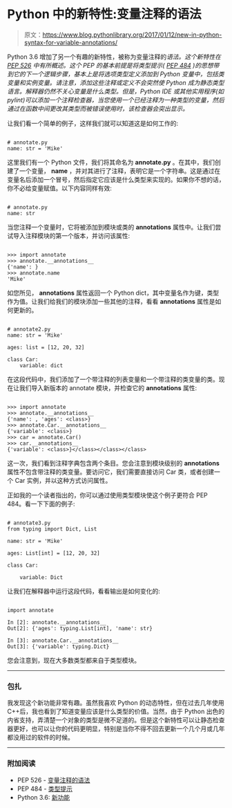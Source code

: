 # Python 中的新特性:变量注释的语法

> 原文：<https://www.blog.pythonlibrary.org/2017/01/12/new-in-python-syntax-for-variable-annotations/>

Python 3.6 增加了另一个有趣的新特性，被称为变量注释的*语法。这个新特性在 [PEP 526](https://www.python.org/dev/peps/pep-0526) 中有所概述。这个 PEP 的基本前提是将类型提示( [PEP 484](https://www.python.org/dev/peps/pep-0484) )的思想带到它的下一个逻辑步骤，基本上是将选项类型定义添加到 Python 变量中，包括类变量和实例变量。请注意，添加这些注释或定义不会突然使 Python 成为静态类型语言。解释器仍然不关心变量是什么类型。但是，Python IDE 或其他实用程序(如 pylint)可以添加一个注释检查器，当您使用一个已经注释为一种类型的变量，然后通过在函数中间更改其类型而被错误使用时，该检查器会突出显示。*

让我们看一个简单的例子，这样我们就可以知道这是如何工作的:

```

# annotate.py
name: str = 'Mike'

```

这里我们有一个 Python 文件，我们将其命名为 **annotate.py** 。在其中，我们创建了一个变量， **name** ，并对其进行了注释，表明它是一个字符串。这是通过在变量名后添加一个冒号，然后指定它应该是什么类型来实现的。如果你不想的话，你不必给变量赋值。以下内容同样有效:

```

# annotate.py
name: str 

```

当您注释一个变量时，它将被添加到模块或类的 **__annotations__** 属性中。让我们尝试导入注释模块的第一个版本，并访问该属性:

```

>>> import annotate
>>> annotate.__annotations__
{'name': }
>>> annotate.name
'Mike' 
```

如您所见， **__annotations__** 属性返回一个 Python dict，其中变量名作为键，类型作为值。让我们给我们的模块添加一些其他的注释，看看 **__annotations__** 属性是如何更新的。

```

# annotate2.py
name: str = 'Mike'

ages: list = [12, 20, 32]

class Car:
    variable: dict

```

在这段代码中，我们添加了一个带注释的列表变量和一个带注释的类变量的类。现在让我们导入新版本的 annotate 模块，并检查它的 **__annotations__** 属性:

```

>>> import annotate
>>> annotate.__annotations__
{'name': , 'ages': <class>}
>>> annotate.Car.__annotations__
{'variable': <class>}
>>> car = annotate.Car()
>>> car.__annotations__
{'variable': <class>}</class></class></class> 
```

这一次，我们看到注释字典包含两个条目。您会注意到模块级别的 **__annotations__** 属性不包含带注释的类变量。要访问它，我们需要直接访问 Car 类，或者创建一个 Car 实例，并以这种方式访问属性。

正如我的一个读者指出的，你可以通过使用类型模块使这个例子更符合 PEP 484。看一下下面的例子:

```

# annotate3.py
from typing import Dict, List

name: str = 'Mike'

ages: List[int] = [12, 20, 32]

class Car:

    variable: Dict

```

让我们在解释器中运行这段代码，看看输出是如何变化的:

```

import annotate

In [2]: annotate.__annotations__
Out[2]: {'ages': typing.List[int], 'name': str}

In [3]: annotate.Car.__annotations__
Out[3]: {'variable': typing.Dict}

```

您会注意到，现在大多数类型都来自于类型模块。

* * *

### 包扎

我发现这个新功能非常有趣。虽然我喜欢 Python 的动态特性，但在过去几年使用 C++后，我也看到了知道变量应该是什么类型的价值。当然，由于 Python 出色的内省支持，弄清楚一个对象的类型是微不足道的。但是这个新特性可以让静态检查器更好，也可以让你的代码更明显，特别是当你不得不回去更新一个几个月或几年都没用过的软件的时候。

* * *

### 附加阅读

*   PEP 526 - [变量注释的语法](https://www.python.org/dev/peps/pep-0526)
*   PEP 484 - [类型提示](https://www.python.org/dev/peps/pep-0484)
*   Python 3.6: [新功能](https://docs.python.org/3.6/whatsnew/3.6.html)